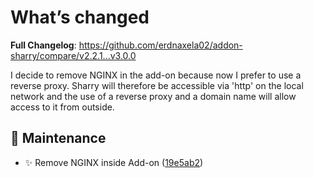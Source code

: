 # What’s changed
**Full Changelog**: https://github.com/erdnaxela02/addon-sharry/compare/v2.2.1...v3.0.0

I decide to remove NGINX in the add-on because now I prefer to use a reverse proxy.
Sharry will therefore be accessible via 'http' on the local network and the use of a reverse proxy and a domain name will allow access to it from outside.

## 🐛 Maintenance
- ✨ Remove NGINX inside Add-on ([19e5ab2](https://github.com/erdnaxela02/addon-sharry/commit/19e5ab2d442b68260bbeeba3f491025b8389ba97))